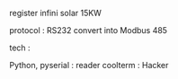 register infini solar 15KW


protocol : RS232 convert into Modbus 485

tech : 

Python, pyserial : reader
coolterm : Hacker